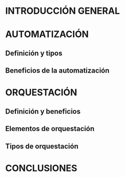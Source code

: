 # INTRODUCCIÓN GENERAL
# AUTOMATIZACIÓN
## Definición y tipos
## Beneficios de la automatización
# ORQUESTACIÓN
## Definición y beneficios
## Elementos de orquestación
## Tipos de orquestación
# CONCLUSIONES
